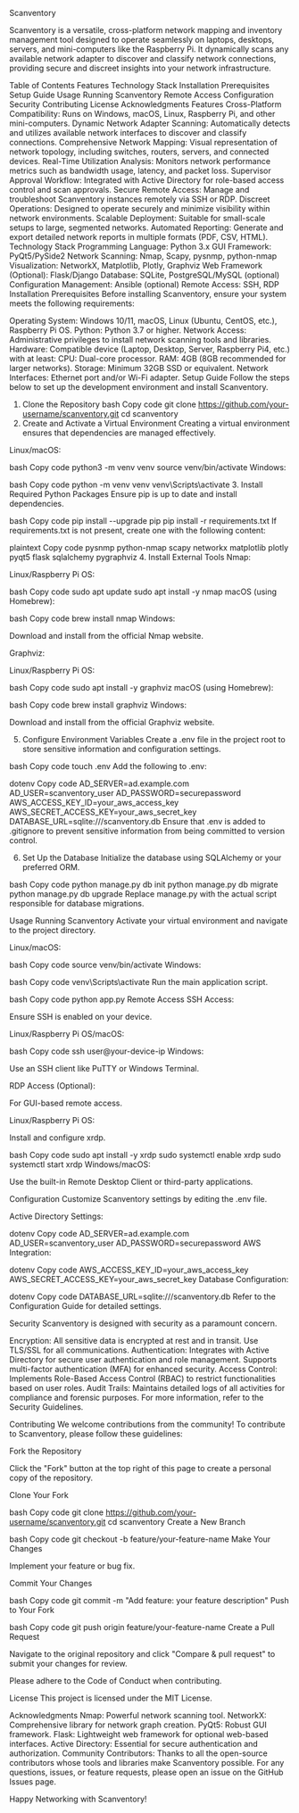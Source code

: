 Scanventory

Scanventory is a versatile, cross-platform network mapping and inventory management tool designed to operate seamlessly on laptops, desktops, servers, and mini-computers like the Raspberry Pi. It dynamically scans any available network adapter to discover and classify network connections, providing secure and discreet insights into your network infrastructure.

Table of Contents
Features
Technology Stack
Installation
Prerequisites
Setup Guide
Usage
Running Scanventory
Remote Access
Configuration
Security
Contributing
License
Acknowledgments
Features
Cross-Platform Compatibility: Runs on Windows, macOS, Linux, Raspberry Pi, and other mini-computers.
Dynamic Network Adapter Scanning: Automatically detects and utilizes available network interfaces to discover and classify connections.
Comprehensive Network Mapping: Visual representation of network topology, including switches, routers, servers, and connected devices.
Real-Time Utilization Analysis: Monitors network performance metrics such as bandwidth usage, latency, and packet loss.
Supervisor Approval Workflow: Integrated with Active Directory for role-based access control and scan approvals.
Secure Remote Access: Manage and troubleshoot Scanventory instances remotely via SSH or RDP.
Discreet Operations: Designed to operate securely and minimize visibility within network environments.
Scalable Deployment: Suitable for small-scale setups to large, segmented networks.
Automated Reporting: Generate and export detailed network reports in multiple formats (PDF, CSV, HTML).
Technology Stack
Programming Language: Python 3.x
GUI Framework: PyQt5/PySide2
Network Scanning: Nmap, Scapy, pysnmp, python-nmap
Visualization: NetworkX, Matplotlib, Plotly, Graphviz
Web Framework (Optional): Flask/Django
Database: SQLite, PostgreSQL/MySQL (optional)
Configuration Management: Ansible (optional)
Remote Access: SSH, RDP
Installation
Prerequisites
Before installing Scanventory, ensure your system meets the following requirements:

Operating System: Windows 10/11, macOS, Linux (Ubuntu, CentOS, etc.), Raspberry Pi OS.
Python: Python 3.7 or higher.
Network Access: Administrative privileges to install network scanning tools and libraries.
Hardware: Compatible device (Laptop, Desktop, Server, Raspberry Pi4, etc.) with at least:
CPU: Dual-core processor.
RAM: 4GB (8GB recommended for larger networks).
Storage: Minimum 32GB SSD or equivalent.
Network Interfaces: Ethernet port and/or Wi-Fi adapter.
Setup Guide
Follow the steps below to set up the development environment and install Scanventory.

1. Clone the Repository
bash
Copy code
git clone https://github.com/your-username/scanventory.git
cd scanventory
2. Create and Activate a Virtual Environment
Creating a virtual environment ensures that dependencies are managed effectively.

Linux/macOS:

bash
Copy code
python3 -m venv venv
source venv/bin/activate
Windows:

bash
Copy code
python -m venv venv
venv\Scripts\activate
3. Install Required Python Packages
Ensure pip is up to date and install dependencies.

bash
Copy code
pip install --upgrade pip
pip install -r requirements.txt
If requirements.txt is not present, create one with the following content:

plaintext
Copy code
pysnmp
python-nmap
scapy
networkx
matplotlib
plotly
pyqt5
flask
sqlalchemy
pygraphviz
4. Install External Tools
Nmap:

Linux/Raspberry Pi OS:

bash
Copy code
sudo apt update
sudo apt install -y nmap
macOS (using Homebrew):

bash
Copy code
brew install nmap
Windows:

Download and install from the official Nmap website.

Graphviz:

Linux/Raspberry Pi OS:

bash
Copy code
sudo apt install -y graphviz
macOS (using Homebrew):

bash
Copy code
brew install graphviz
Windows:

Download and install from the official Graphviz website.

5. Configure Environment Variables
Create a .env file in the project root to store sensitive information and configuration settings.

bash
Copy code
touch .env
Add the following to .env:

dotenv
Copy code
AD_SERVER=ad.example.com
AD_USER=scanventory_user
AD_PASSWORD=securepassword
AWS_ACCESS_KEY_ID=your_aws_access_key
AWS_SECRET_ACCESS_KEY=your_aws_secret_key
DATABASE_URL=sqlite:///scanventory.db
Ensure that .env is added to .gitignore to prevent sensitive information from being committed to version control.

6. Set Up the Database
Initialize the database using SQLAlchemy or your preferred ORM.

bash
Copy code
python manage.py db init
python manage.py db migrate
python manage.py db upgrade
Replace manage.py with the actual script responsible for database migrations.

Usage
Running Scanventory
Activate your virtual environment and navigate to the project directory.

Linux/macOS:

bash
Copy code
source venv/bin/activate
Windows:

bash
Copy code
venv\Scripts\activate
Run the main application script.

bash
Copy code
python app.py
Remote Access
SSH Access:

Ensure SSH is enabled on your device.

Linux/Raspberry Pi OS/macOS:

bash
Copy code
ssh user@your-device-ip
Windows:

Use an SSH client like PuTTY or Windows Terminal.

RDP Access (Optional):

For GUI-based remote access.

Linux/Raspberry Pi OS:

Install and configure xrdp.

bash
Copy code
sudo apt install -y xrdp
sudo systemctl enable xrdp
sudo systemctl start xrdp
Windows/macOS:

Use the built-in Remote Desktop Client or third-party applications.

Configuration
Customize Scanventory settings by editing the .env file.

Active Directory Settings:

dotenv
Copy code
AD_SERVER=ad.example.com
AD_USER=scanventory_user
AD_PASSWORD=securepassword
AWS Integration:

dotenv
Copy code
AWS_ACCESS_KEY_ID=your_aws_access_key
AWS_SECRET_ACCESS_KEY=your_aws_secret_key
Database Configuration:

dotenv
Copy code
DATABASE_URL=sqlite:///scanventory.db
Refer to the Configuration Guide for detailed settings.

Security
Scanventory is designed with security as a paramount concern.

Encryption:
All sensitive data is encrypted at rest and in transit.
Use TLS/SSL for all communications.
Authentication:
Integrates with Active Directory for secure user authentication and role management.
Supports multi-factor authentication (MFA) for enhanced security.
Access Control:
Implements Role-Based Access Control (RBAC) to restrict functionalities based on user roles.
Audit Trails:
Maintains detailed logs of all activities for compliance and forensic purposes.
For more information, refer to the Security Guidelines.

Contributing
We welcome contributions from the community! To contribute to Scanventory, please follow these guidelines:

Fork the Repository

Click the "Fork" button at the top right of this page to create a personal copy of the repository.

Clone Your Fork

bash
Copy code
git clone https://github.com/your-username/scanventory.git
cd scanventory
Create a New Branch

bash
Copy code
git checkout -b feature/your-feature-name
Make Your Changes

Implement your feature or bug fix.

Commit Your Changes

bash
Copy code
git commit -m "Add feature: your feature description"
Push to Your Fork

bash
Copy code
git push origin feature/your-feature-name
Create a Pull Request

Navigate to the original repository and click "Compare & pull request" to submit your changes for review.

Please adhere to the Code of Conduct when contributing.

License
This project is licensed under the MIT License.

Acknowledgments
Nmap: Powerful network scanning tool.
NetworkX: Comprehensive library for network graph creation.
PyQt5: Robust GUI framework.
Flask: Lightweight web framework for optional web-based interfaces.
Active Directory: Essential for secure authentication and authorization.
Community Contributors: Thanks to all the open-source contributors whose tools and libraries make Scanventory possible.
For any questions, issues, or feature requests, please open an issue on the GitHub Issues page.

Happy Networking with Scanventory!
